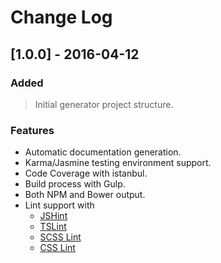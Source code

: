 # Change Log

## [1.0.0] - 2016-04-12

### Added
> Initial generator project structure.

### Features
- Automatic documentation generation.
- Karma/Jasmine testing environment support.
- Code Coverage with istanbul.
- Build process with Gulp.
- Both NPM and Bower output.
- Lint support with
  - [JSHint](http://jshint.com/)
  - [TSLint](https://www.npmjs.com/package/tslint)
  - [SCSS Lint](https://www.npmjs.com/package/gulp-scss-lint)
  - [CSS Lint](https://www.npmjs.com/package/gulp-csslint) 



